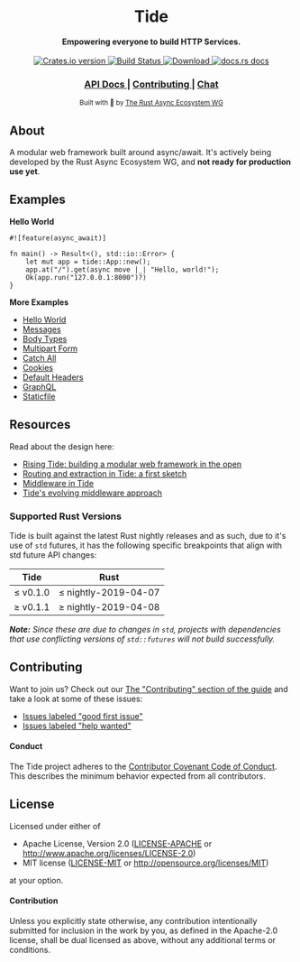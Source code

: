 <h1 align="center">Tide</h1>
<div align="center">
 <strong>
   Empowering everyone to build HTTP Services.
 </strong>
</div>

<br />

<div align="center">
  <!-- Crates version -->
  <a href="https://crates.io/crates/tide">
    <img src="https://img.shields.io/crates/v/tide.svg?style=flat-square"
    alt="Crates.io version" />
  </a>
  <!-- Build Status -->
  <a href="https://travis-ci.org/rustasync/tide">
    <img src="https://img.shields.io/travis/rustasync/tide.svg?style=flat-square"
      alt="Build Status" />
  </a>
  <!-- Downloads -->
  <a href="https://crates.io/crates/tide">
    <img src="https://img.shields.io/crates/d/tide.svg?style=flat-square"
      alt="Download" />
  </a>
  <!-- docs.rs docs -->
  <a href="https://docs.rs/tide">
    <img src="https://img.shields.io/badge/docs-latest-blue.svg?style=flat-square"
      alt="docs.rs docs" />
  </a>
</div>

<div align="center">
  <h3>
    <a href="https://docs.rs/tide">
      API Docs
    </a>
    <span> | </span>
    <a href="https://github.com/rustasync/tide/blob/master/.github/CONTRIBUTING.md">
      Contributing
    </a>
    <span> | </span>
    <a href="https://discordapp.com/channels/442252698964721669/474974025454452766">
      Chat
    </a>
  </h3>
</div>

<div align="center">
  <sub>Built with 🌊 by <a href="https://github.com/rustasync">The Rust Async Ecosystem WG</a>
</div>

## About

A modular web framework built around async/await. It's actively being developed by the Rust Async
Ecosystem WG, and **not ready for production use yet**.

## Examples

**Hello World**

```rust,no_run
#![feature(async_await)]

fn main() -> Result<(), std::io::Error> {
    let mut app = tide::App::new();
    app.at("/").get(async move |_| "Hello, world!");
    Ok(app.run("127.0.0.1:8000")?)
}
```

**More Examples**

- [Hello World](https://github.com/rustasync/tide/blob/master/examples/src/hello.rs)
- [Messages](https://github.com/rustasync/tide/blob/master/examples/src/messages.rs)
- [Body Types](https://github.com/rustasync/tide/blob/master/examples/src/body_types.rs)
- [Multipart Form](https://github.com/rustasync/tide/blob/master/examples/src/multipart-form/main.rs)
- [Catch All](https://github.com/rustasync/tide/blob/master/examples/src/catch_all.rs)
- [Cookies](https://github.com/rustasync/tide/blob/master/examples/src/cookies.rs)
- [Default Headers](https://github.com/rustasync/tide/blob/master/examples/src/default_headers.rs)
- [GraphQL](https://github.com/rustasync/tide/blob/master/examples/src/graphql.rs)
- [Staticfile](https://github.com/rustasync/tide/blob/master/examples/src/staticfile.rs)

## Resources

Read about the design here:

- [Rising Tide: building a modular web framework in the open](https://rustasync.github.io/team/2018/09/11/tide.html)
- [Routing and extraction in Tide: a first sketch](https://rustasync.github.io/team/2018/10/16/tide-routing.html)
- [Middleware in Tide](https://rustasync.github.io/team/2018/11/07/tide-middleware.html)
- [Tide's evolving middleware approach](https://rustasync.github.io/team/2018/11/27/tide-middleware-evolution.html)

### Supported Rust Versions

Tide is built against the latest Rust nightly releases and as such, due to it's use of `std` futures,
it has the following specific breakpoints that align with std future API changes:

| Tide        | Rust                    |
| ----------- | ----------------------- |
| &le; v0.1.0 | &le; nightly-2019-04-07 |
| &ge; v0.1.1 | &ge; nightly-2019-04-08 |

_**Note:** Since these are due to changes in `std`, projects with dependencies that use conflicting versions of `std::futures` will not build successfully._

## Contributing

Want to join us? Check out our [The "Contributing" section of the
guide][contributing] and take a look at some of these issues:

- [Issues labeled "good first issue"][good-first-issue]
- [Issues labeled "help wanted"][help-wanted]

#### Conduct

The Tide project adheres to the [Contributor Covenant Code of
Conduct](https://github.com/rustasync/tide/blob/master/.github/CODE_OF_CONDUCT.md). This
describes the minimum behavior expected from all contributors.

## License

Licensed under either of

- Apache License, Version 2.0 ([LICENSE-APACHE](LICENSE-APACHE) or http://www.apache.org/licenses/LICENSE-2.0)
- MIT license ([LICENSE-MIT](LICENSE-MIT) or http://opensource.org/licenses/MIT)

at your option.

#### Contribution

Unless you explicitly state otherwise, any contribution intentionally submitted
for inclusion in the work by you, as defined in the Apache-2.0 license, shall be
dual licensed as above, without any additional terms or conditions.

[releases]: https://github.com/rustasync/tide/releases
[contributing]: https://github.com/rustasync/tide/blob/master/.github/CONTRIBUTING.md
[good-first-issue]: https://github.com/rustasync/tide/labels/good%20first%20issue
[help-wanted]: https://github.com/rustasync/tide/labels/help%20wanted
